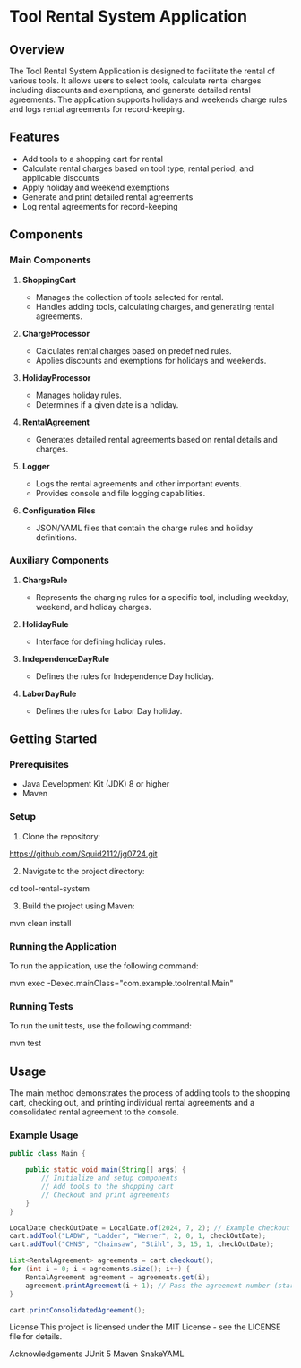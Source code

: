 # Tool Rental System Application

## Overview

The Tool Rental System Application is designed to facilitate the rental of various tools. It allows users to select tools, calculate rental charges including discounts and exemptions, and generate detailed rental agreements. The application supports holidays and weekends charge rules and logs rental agreements for record-keeping.

## Features

- Add tools to a shopping cart for rental
- Calculate rental charges based on tool type, rental period, and applicable discounts
- Apply holiday and weekend exemptions
- Generate and print detailed rental agreements
- Log rental agreements for record-keeping

## Components

### Main Components

1. **ShoppingCart**
   - Manages the collection of tools selected for rental.
   - Handles adding tools, calculating charges, and generating rental agreements.

2. **ChargeProcessor**
   - Calculates rental charges based on predefined rules.
   - Applies discounts and exemptions for holidays and weekends.

3. **HolidayProcessor**
   - Manages holiday rules.
   - Determines if a given date is a holiday.

4. **RentalAgreement**
   - Generates detailed rental agreements based on rental details and charges.

5. **Logger**
   - Logs the rental agreements and other important events.
   - Provides console and file logging capabilities.

6. **Configuration Files**
   - JSON/YAML files that contain the charge rules and holiday definitions.

### Auxiliary Components

1. **ChargeRule**
   - Represents the charging rules for a specific tool, including weekday, weekend, and holiday charges.

2. **HolidayRule**
   - Interface for defining holiday rules.

3. **IndependenceDayRule**
   - Defines the rules for Independence Day holiday.

4. **LaborDayRule**
   - Defines the rules for Labor Day holiday.


## Getting Started

### Prerequisites

- Java Development Kit (JDK) 8 or higher
- Maven

### Setup

1. Clone the repository:

  https://github.com/Squid2112/jg0724.git

2. Navigate to the project directory:

  cd tool-rental-system

3. Build the project using Maven:

  mvn clean install


### Running the Application

To run the application, use the following command:

  mvn exec -Dexec.mainClass="com.example.toolrental.Main"


### Running Tests

To run the unit tests, use the following command:

  mvn test


## Usage

The main method demonstrates the process of adding tools to the shopping cart, checking out, and printing individual rental agreements and a consolidated rental agreement to the console.

### Example Usage

```java
public class Main {

    public static void main(String[] args) {
        // Initialize and setup components
        // Add tools to the shopping cart
        // Checkout and print agreements
    }
}

LocalDate checkOutDate = LocalDate.of(2024, 7, 2); // Example checkout date
cart.addTool("LADW", "Ladder", "Werner", 2, 0, 1, checkOutDate);
cart.addTool("CHNS", "Chainsaw", "Stihl", 3, 15, 1, checkOutDate);

List<RentalAgreement> agreements = cart.checkout();
for (int i = 0; i < agreements.size(); i++) {
    RentalAgreement agreement = agreements.get(i);
    agreement.printAgreement(i + 1); // Pass the agreement number (starting from 1)
}

cart.printConsolidatedAgreement();
```

License
This project is licensed under the MIT License - see the LICENSE file for details.

Acknowledgements
JUnit 5
Maven
SnakeYAML
